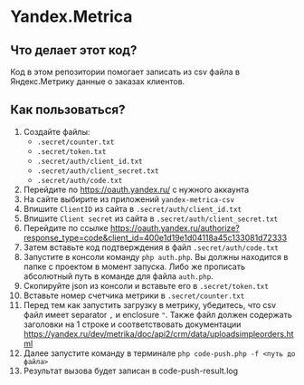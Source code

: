 # Yandex.Metrica

## Что делает этот код?
Код в этом репозитории помогает записать из csv файла в Яндекс.Метрику данные о заказах клиентов.

## Как пользоваться?
1. Создайте файлы: 
    + `.secret/counter.txt`
    + `.secret/token.txt`
    + `.secret/auth/client_id.txt`
    + `.secret/auth/client_secret.txt`
    + `.secret/auth/code.txt`
2. Перейдите по https://oauth.yandex.ru/ c нужного аккаунта
3. На сайте выбирите из приложений `yandex-metrica-csv`
4. Впишите `ClientID` из сайта в `.secret/auth/client_id.txt`
5. Впишите `Client secret` из сайта в `.secret/auth/client_secret.txt`
6. Перейдите по ссылке https://oauth.yandex.ru/authorize?response_type=code&client_id=400e1d19e1d04118a45c133081d72333
7. Затем вставьте код подтверждения в файл `.secret/auth/code.txt`
8. Запустите в консоли команду `php auth.php`. Вы должны находится в папке с проектом в момент
запуска. Либо же прописать абсолютный путь в команде для файла `auth.php`.
9. Скопируйте json из консоли и вставьте его в `.secret/token.txt`
10. Вставьте номер счетчика метрики в `.secret/counter.txt`
11. Перед тем как запустить загрузку в метрику, убедитесь, что csv файл имеет separator `,`
и enclosure `"`. Также файл должен содержать заголовки на 1 строке и соответствовать документации
https://yandex.ru/dev/metrika/doc/api2/crm/data/uploadsimpleorders.html
12. Далее запустите команду в терминале `php code-push.php -f <путь до файла>`
13. Результат вызова будет записан в code-push-result.log